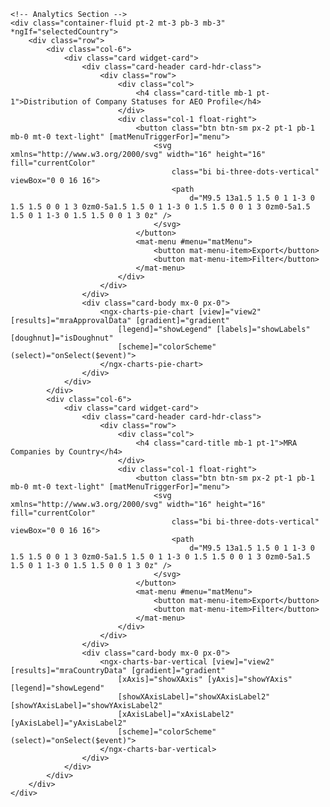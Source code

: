     <!-- Analytics Section -->
    <div class="container-fluid pt-2 mt-3 pb-3 mb-3" *ngIf="selectedCountry">
        <div class="row">
            <div class="col-6">
                <div class="card widget-card">
                    <div class="card-header card-hdr-class">
                        <div class="row">
                            <div class="col">
                                <h4 class="card-title mb-1 pt-1">Distribution of Company Statuses for AEO Profile</h4>
                            </div>
                            <div class="col-1 float-right">
                                <button class="btn btn-sm px-2 pt-1 pb-1 mb-0 mt-0 text-light" [matMenuTriggerFor]="menu">
                                    <svg xmlns="http://www.w3.org/2000/svg" width="16" height="16" fill="currentColor"
                                        class="bi bi-three-dots-vertical" viewBox="0 0 16 16">
                                        <path
                                            d="M9.5 13a1.5 1.5 0 1 1-3 0 1.5 1.5 0 0 1 3 0zm0-5a1.5 1.5 0 1 1-3 0 1.5 1.5 0 0 1 3 0zm0-5a1.5 1.5 0 1 1-3 0 1.5 1.5 0 0 1 3 0z" />
                                    </svg>
                                </button>
                                <mat-menu #menu="matMenu">
                                    <button mat-menu-item>Export</button>
                                    <button mat-menu-item>Filter</button>
                                </mat-menu>
                            </div>
                        </div>
                    </div>
                    <div class="card-body mx-0 px-0">
                        <ngx-charts-pie-chart [view]="view2" [results]="mraApprovalData" [gradient]="gradient"
                            [legend]="showLegend" [labels]="showLabels" [doughnut]="isDoughnut"
                            [scheme]="colorScheme" (select)="onSelect($event)">
                        </ngx-charts-pie-chart>
                    </div>
                </div>
            </div>
            <div class="col-6">
                <div class="card widget-card">
                    <div class="card-header card-hdr-class">
                        <div class="row">
                            <div class="col">
                                <h4 class="card-title mb-1 pt-1">MRA Companies by Country</h4>
                            </div>
                            <div class="col-1 float-right">
                                <button class="btn btn-sm px-2 pt-1 pb-1 mb-0 mt-0 text-light" [matMenuTriggerFor]="menu">
                                    <svg xmlns="http://www.w3.org/2000/svg" width="16" height="16" fill="currentColor"
                                        class="bi bi-three-dots-vertical" viewBox="0 0 16 16">
                                        <path
                                            d="M9.5 13a1.5 1.5 0 1 1-3 0 1.5 1.5 0 0 1 3 0zm0-5a1.5 1.5 0 1 1-3 0 1.5 1.5 0 0 1 3 0zm0-5a1.5 1.5 0 1 1-3 0 1.5 1.5 0 0 1 3 0z" />
                                    </svg>
                                </button>
                                <mat-menu #menu="matMenu">
                                    <button mat-menu-item>Export</button>
                                    <button mat-menu-item>Filter</button>
                                </mat-menu>
                            </div>
                        </div>
                    </div>
                    <div class="card-body mx-0 px-0">
                        <ngx-charts-bar-vertical [view]="view2" [results]="mraCountryData" [gradient]="gradient"
                            [xAxis]="showXAxis" [yAxis]="showYAxis" [legend]="showLegend"
                            [showXAxisLabel]="showXAxisLabel2" [showYAxisLabel]="showYAxisLabel2"
                            [xAxisLabel]="xAxisLabel2" [yAxisLabel]="yAxisLabel2" 
                            [scheme]="colorScheme" (select)="onSelect($event)">
                        </ngx-charts-bar-vertical>
                    </div>
                </div>
            </div>
        </div>
    </div>
